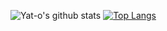 ![Yat-o's github stats](https://github-readme-stats.vercel.app/api?username=Yat-o&show_icons=true&theme=radical)
[![Top Langs](https://github-readme-stats.vercel.app/api/top-langs/?username=Yat-o)](https://github.com/Yat-o/github-readme-stats)
